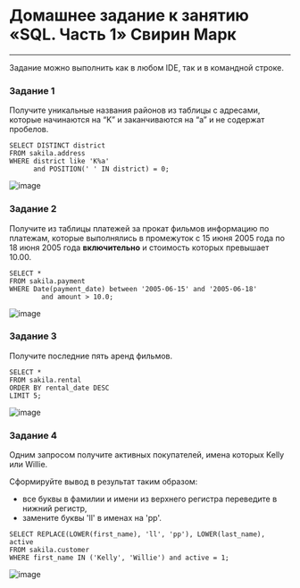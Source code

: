 # Домашнее задание к занятию «SQL. Часть 1» Свирин Марк

---

Задание можно выполнить как в любом IDE, так и в командной строке.

### Задание 1

Получите уникальные названия районов из таблицы с адресами, которые начинаются на “K” и заканчиваются на “a” и не содержат пробелов.
```
SELECT DISTINCT district
FROM sakila.address
WHERE district like 'K%a'
      and POSITION(' ' IN district) = 0;
```

![image](https://github.com/svmarkst/netology-hw/assets/110044256/a5e6ea20-7141-4d00-baf4-376b55814ae4)


### Задание 2

Получите из таблицы платежей за прокат фильмов информацию по платежам, которые выполнялись в промежуток с 15 июня 2005 года по 18 июня 2005 года **включительно** и стоимость которых превышает 10.00.

```
SELECT *
FROM sakila.payment
WHERE Date(payment_date) between '2005-06-15' and '2005-06-18'
		and amount > 10.0;
```
![image](https://github.com/svmarkst/netology-hw/assets/110044256/4643d275-0ea9-4a29-8a66-89c97b9c2df9)

### Задание 3

Получите последние пять аренд фильмов.
```
SELECT *
FROM sakila.rental
ORDER BY rental_date DESC
LIMIT 5;
```
![image](https://github.com/svmarkst/netology-hw/assets/110044256/e0bc1617-3756-4090-9554-d320b90f237e)

### Задание 4

Одним запросом получите активных покупателей, имена которых Kelly или Willie. 

Сформируйте вывод в результат таким образом:
- все буквы в фамилии и имени из верхнего регистра переведите в нижний регистр,
- замените буквы 'll' в именах на 'pp'.
```
SELECT REPLACE(LOWER(first_name), 'll', 'pp'), LOWER(last_name), active
FROM sakila.customer
WHERE first_name IN ('Kelly', 'Willie') and active = 1;
```
![image](https://github.com/svmarkst/netology-hw/assets/110044256/f69ba280-9b83-4c13-b832-ec2a875b1c71)

